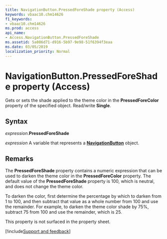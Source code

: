 ```yaml
---
title: NavigationButton.PressedForeShade property (Access)
keywords: vbaac10.chm14626
f1_keywords:
- vbaac10.chm14626
ms.prod: access
api_name:
- Access.NavigationButton.PressedForeShade
ms.assetid: 5a086d71-d916-5b97-9e98-51f6394f3eaa
ms.date: 03/05/2019
localization_priority: Normal
---
```



# NavigationButton.PressedForeShade property (Access)

Gets or sets the shade applied to the theme color in the **PressedForeColor** property of the specified object. Read/write **Single**.


## Syntax

_expression_.**PressedForeShade**

_expression_ A variable that represents a **[NavigationButton](Access.NavigationButton.md)** object.


## Remarks

The **PressedForeShade** property contains a numeric expression that can be used to darken the theme color in the **PressedForeColor** property. The default value of the **PressedForeShade** property is 100, which is neutral, and does not change the theme color. 

To darken the color, first determine the percentage by which to darken from 1 to 100, and then subtract that value as a whole number from 100 and use the remainder. For example, to darken the theme color shade by 75%, subtract 75 from 100 and use the remainder, which is 25.

This property is not surfaced in the property sheet.


[!include[Support and feedback](~/includes/feedback-boilerplate.md)]